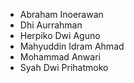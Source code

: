 * Abraham Inoerawan
* Dhi Aurrahman
* Herpiko Dwi Aguno
* Mahyuddin Idram Ahmad
* Mohammad Anwari
* Syah Dwi Prihatmoko